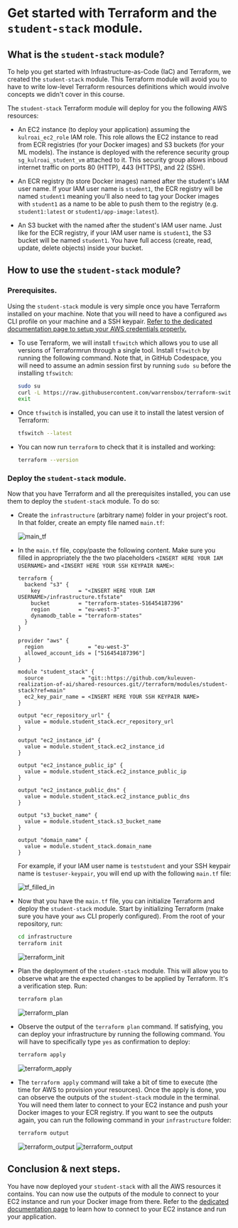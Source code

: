 # Get started with Terraform and the `student-stack` module.

## What is the `student-stack` module?

To help you get started with Infrastructure-as-Code (IaC) and Terraform, we created the `student-stack`
module. This Terraform module will avoid you to have to write low-level Terraform resources definitions
which would involve concepts we didn't cover in this course.

The `student-stack` Terraform module will deploy for you the following AWS resources:

  * An EC2 instance (to deploy your application) assuming the `kulroai_ec2_role` IAM role. This role 
    allows the EC2 instance to read from ECR registries (for your Docker images) and S3 buckets (for 
    your ML models). The instance is deployed with the reference security group `sg_kulroai_student_vm` 
    attached to it. This security group allows inboud internet traffic on ports 80 (HTTP), 443 (HTTPS), and 22 (SSH).

  * An ECR registry (to store Docker images) named after the student's IAM user name. If your IAM user
    name is `student1`, the ECR registry will be named `student1` meaning you'll also need to tag your
    Docker images with `student1` as a name to be able to push them to the registry (e.g. `student1:latest`
    or `student1/app-image:latest`).

  * An S3 bucket with the named after the student's IAM user name. Just like for the ECR registry, if 
    your IAM user name is `student1`, the S3 bucket will be named `student1`. You have full access (create,
    read, update, delete objects) inside your bucket.

## How to use the `student-stack` module?

### Prerequisites.

Using the `student-stack` module is very simple once you have Terraform installed on your machine.
Note that you will need to have a configured `aws` CLI profile on your machine and a SSH keypair. 
[Refer to the dedicated documentation page to setup your AWS credentials properly.](./aws_get_started.md)

* To use Terraform, we will install `tfswitch` which allows you to use all versions of Terraformrun 
  through a single tool. Install `tfswitch` by running the following command. Note that, in GitHub Codespace, 
  you will need to assume an admin session first by running `sudo su` before the installing `tfswitch`:
  ```bash
  sudo su
  curl -L https://raw.githubusercontent.com/warrensbox/terraform-switcher/release/install.sh | bash 
  exit
  ```

* Once `tfswitch` is installed, you can use it to install the latest version of Terraform:
  ```bash
  tfswitch --latest
  ```

* You can now run `terraform` to check that it is installed and working:
  ```bash
  terraform --version
  ```

### Deploy the `student-stack` module.

Now that you have Terraform and all the prerequisites installed, you can use them to deploy the `student-stack` 
module. To do so:
  
* Create the `infrastructure` (arbitrary name) folder in your project's root. In that folder, create 
  an empty file named `main.tf`:

  ![main_tf](./img/main_tf.png)

* In the `main.tf` file, copy/paste the following content. Make sure you filled in appropriately the
  the two placeholders `<INSERT HERE YOUR IAM USERNAME>` and `<INSERT HERE YOUR SSH KEYPAIR NAME>`:

  ```hcl  
  terraform {
    backend "s3" {
      key            = "<INSERT HERE YOUR IAM USERNAME>/infrastructure.tfstate"
      bucket         = "terraform-states-516454187396"
      region         = "eu-west-3"
      dynamodb_table = "terraform-states"
    }
  }

  provider "aws" {
    region              = "eu-west-3"
    allowed_account_ids = ["516454187396"]
  }

  module "student_stack" {
    source            = "git::https://github.com/kuleuven-realization-of-ai/shared-resources.git//terraform/modules/student-stack?ref=main"
    ec2_key_pair_name = <INSERT HERE YOUR SSH KEYPAIR NAME>
  }

  output "ecr_repository_url" {
    value = module.student_stack.ecr_repository_url
  }

  output "ec2_instance_id" {
    value = module.student_stack.ec2_instance_id
  }

  output "ec2_instance_public_ip" {
    value = module.student_stack.ec2_instance_public_ip
  }

  output "ec2_instance_public_dns" {
    value = module.student_stack.ec2_instance_public_dns
  }

  output "s3_bucket_name" {
    value = module.student_stack.s3_bucket_name
  }

  output "domain_name" {
    value = module.student_stack.domain_name
  }
  ```

  For example, if your IAM user name is `teststudent` and your SSH keypair name is `testuser-keypair`,
  you will end up with the following `main.tf` file:

  ![tf_filled_in](./img/tf_filled_in.png)

* Now that you have the `main.tf` file, you can initialize Terraform and deploy the `student-stack` module.
  Start by initializing Terraform (make sure you have your `aws` CLI properly configured). From the 
  root of your repository, run:
  ```bash
  cd infrastructure
  terraform init
  ```
  ![terraform_init](./img/tf_init.png)

* Plan the deployment of the `student-stack` module. This will allow you to observe what are the expected
  changes to be applied by Terraform. It's a verification step. Run:
  ```bash
  terraform plan
  ```

  ![terraform_plan](./img/tf_plan.png)

* Observe the output of the `terraform plan` command. If satisfying, you can deploy your infrastructure
  by running the following command. You will have to specifically type `yes` as confirmation to deploy:
  ```bash
  terraform apply
  ```

  ![terraform_apply](./img/tf_apply.png)

* The `terraform apply` command will take a bit of time to execute (the time for AWS to provision your
  resources). Once the apply is done, you can observe the outputs of the `student-stack` module in the
  terminal. You will need them later to connect to your EC2 instance and push your Docker images to
  your ECR registry. If you want to see the outputs again, you can run the following command in your
  `infrastructure` folder:
  ```bash
  terraform output
  ```

  ![terraform_output](./img/tf_apply_done.png)
  ![terraform_output](./img/tf_output.png)

## Conclusion & next steps.

You have now deployed your `student-stack` with all the AWS resources it contains. You can now use 
the outputs of the module to connect to your EC2 instance and run your Docker image from there. Refer
to the [dedicated documentation page](./run_your_app.md) to learn how to connect to your EC2 instance
and run your application.
